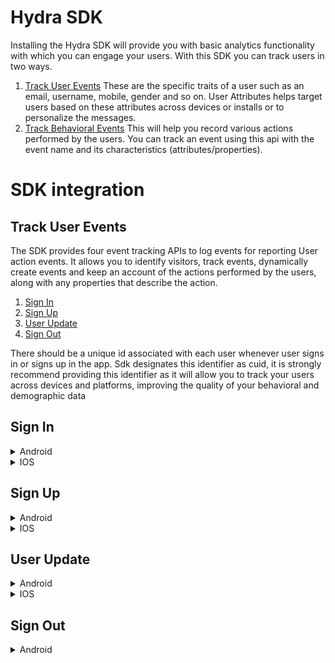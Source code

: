 # Hydra SDK

Installing the Hydra SDK will provide you with basic analytics functionality with which you can engage your users. With this SDK you can track users in two ways.
1. [Track User Events](README.md#track-user-events) These are the specific traits of a user such as an email, username, mobile, gender and so on. User Attributes helps target users based on these attributes across devices or installs or to personalize the messages.
2. [Track Behavioral Events](track-behavioral-events.md#track-behavioral-events) This will help you record various actions performed by the users. You can track an event using this api with the event name and its characteristics (attributes/properties).

# SDK integration


## Track User Events

The SDK provides four event tracking APIs to log events for reporting User action events. It allows you to identify visitors, track events, dynamically create events and keep an account of the actions performed by the users, along with any properties that describe the action.

1. [Sign In](README.md#sign-in) 
2. [Sign Up](README.md#sign-up) 
3. [User Update](README.md#user-update) 
4. [Sign Out](README.md#sign-out) 

There should be a unique id associated with each user whenever user signs in or signs up in the app. Sdk designates this identifier as cuid, it is strongly recommend providing this identifier as it will allow you to track your users across devices and platforms, improving the quality of your behavioral and demographic data

## Sign In

<details><summary>Android</summary>
<p>

```
fun pushUserSignIn(
        cuid: String,
        firstName: String? = null,
        lastName: String? = null,
        email: String? = null,
        phone: String? = null,
        customData: Map<String, Any>? = null)

```

</p>
</details>

<details><summary>IOS</summary>
<p>
</p>
</details>

## Sign Up

<details><summary>Android</summary>
<p>

```text
fun pushUserSignup(
        cuid: String,
        firstName: String,
        lastName: String,
        email: String,
        phone: String,
        customData: Map<String, Any>?
    )

```
</p>
</details>

<details><summary>IOS</summary>
<p>
</p>
</details>

## User Update

<details><summary>Android</summary>
<p>

```text
 fun pushUserUpdate(
        cuid: String,
        firstName: String? = null,
        lastName: String? = null,
        email: String? = null,
        phone: String? = null,
        customData: Map<String, Any>? = null
    ) 

```

</p>
</details>

<details><summary>IOS</summary>
<p>
</p>
</details>

## Sign Out

<details><summary>Android</summary>
<p>

```text
fun pushUserSignOut(
        cuid: String
    )

```

</p>
</details>


